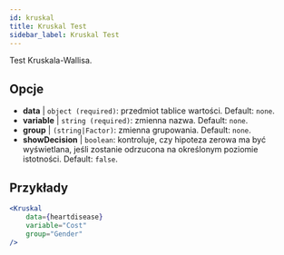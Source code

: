 ```yaml
---
id: kruskal
title: Kruskal Test
sidebar_label: Kruskal Test
---
```


Test Kruskala-Wallisa.

## Opcje

* __data__ | `object (required)`: przedmiot tablice wartości. Default: `none`.
* __variable__ | `string (required)`: zmienna nazwa. Default: `none`.
* __group__ | `(string|Factor)`: zmienna grupowania. Default: `none`.
* __showDecision__ | `boolean`: kontroluje, czy hipoteza zerowa ma być wyświetlana, jeśli zostanie odrzucona na określonym poziomie istotności. Default: `false`.


## Przykłady

```jsx live
<Kruskal
    data={heartdisease} 
    variable="Cost"
    group="Gender"
/>
```
